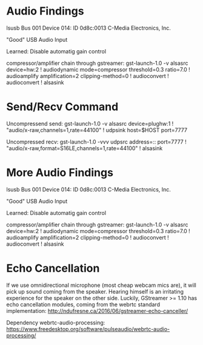 Audio Findings
==============

lsusb
Bus 001 Device 014: ID 0d8c:0013 C-Media Electronics, Inc. 

"Good" USB Audio Input

Learned: Disable automatig gain control

compressor/amplifier chain through gstreamer:
gst-launch-1.0 -v alsasrc device=hw:2 ! audiodynamic mode=compressor threshold=0.3 ratio=7.0 ! audioamplify amplification=2 clipping-method=0 ! audioconvert ! audioconvert ! alsasink



Send/Recv Command
=================

Uncompressend send:
gst-launch-1.0 -v alsasrc device=plughw:1 ! "audio/x-raw,channels=1,rate=44100" ! udpsink host=$HOST port=7777

Uncompressed recv:
gst-launch-1.0 -vvv udpsrc address=:: port=7777 ! "audio/x-raw,format=S16LE,channels=1,rate=44100" ! alsasink

More Audio Findings
===================

lsusb
Bus 001 Device 014: ID 0d8c:0013 C-Media Electronics, Inc. 

"Good" USB Audio Input

Learned: Disable automatig gain control

compressor/amplifier chain through gstreamer:
gst-launch-1.0 -v alsasrc device=hw:2 ! audiodynamic mode=compressor threshold=0.3 ratio=7.0 ! audioamplify amplification=2 clipping-method=0 ! audioconvert ! audioconvert ! alsasink



Echo Cancellation
=================

If we use omnidirectional microphone (most cheap webcam mics are), it will pick up sound coming from the speaker.
Hearing himself is an irritating experience for the speaker on the other side.
Luckily, GStreamer >= 1.10 has echo cancellation modules, coming from the webrtc standard implementation: 
http://ndufresne.ca/2016/06/gstreamer-echo-canceller/

Dependency webrtc-audio-processing: https://www.freedesktop.org/software/pulseaudio/webrtc-audio-processing/
